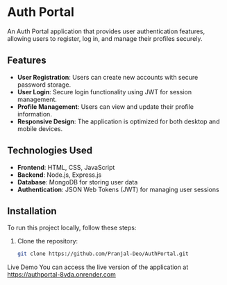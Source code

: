 # Auth Portal

An Auth Portal application that provides user authentication features, allowing users to register, log in, and manage their profiles securely.

## Features

*   **User Registration**: Users can create new accounts with secure password storage.
*   **User Login**: Secure login functionality using JWT for session management.
*   **Profile Management**: Users can view and update their profile information.
*   **Responsive Design**: The application is optimized for both desktop and mobile devices.

## Technologies Used

*   **Frontend**: HTML, CSS, JavaScript
*   **Backend**: Node.js, Express.js
*   **Database**: MongoDB for storing user data
*   **Authentication**: JSON Web Tokens (JWT) for managing user sessions

## Installation

To run this project locally, follow these steps:

1. Clone the repository:
   ```bash
   git clone https://github.com/Pranjal-Deo/AuthPortal.git
 Live Demo
You can access the live version of the application at  https://authportal-8vda.onrender.com
